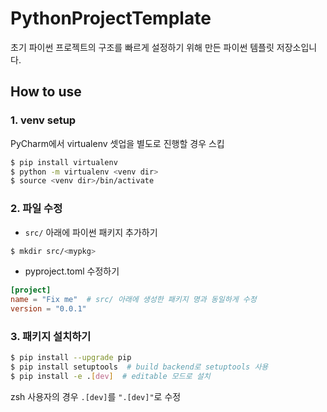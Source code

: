 # PythonProjectTemplate

초기 파이썬 프로젝트의 구조를 빠르게 설정하기 위해 만든 파이썬 템플릿 저장소입니다. 

## How to use
### 1. venv setup
PyCharm에서 virtualenv 셋업을 별도로 진행할 경우 스킵
```bash
$ pip install virtualenv
$ python -m virtualenv <venv dir>
$ source <venv dir>/bin/activate
```

### 2. 파일 수정
- `src/` 아래에 파이썬 패키지 추가하기  
```bash
$ mkdir src/<mypkg>
```
- pyproject.toml 수정하기
```toml
[project]
name = "Fix me"  # src/ 아래에 생성한 패키지 명과 동일하게 수정
version = "0.0.1"
```

### 3. 패키지 설치하기
```bash
$ pip install --upgrade pip
$ pip install setuptools  # build backend로 setuptools 사용
$ pip install -e .[dev]  # editable 모드로 설치
```
zsh 사용자의 경우 `.[dev]`를 `".[dev]"`로 수정


